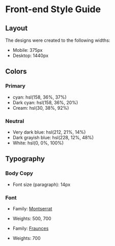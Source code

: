 # Front-end Style Guide

## Layout

The designs were created to the following widths:

- Mobile: 375px
- Desktop: 1440px

## Colors

### Primary

- cyan: hsl(158, 36%, 37%)
- Dark cyan: hsl(158, 36%, 20%)
- Cream: hsl(30, 38%, 92%)

### Neutral

- Very dark blue: hsl(212, 21%, 14%)
- Dark grayish blue: hsl(228, 12%, 48%)
- White: hsl(0, 0%, 100%)

## Typography

### Body Copy

- Font size (paragraph): 14px

### Font

- Family: [Montserrat](https://fonts.google.com/specimen/Montserrat)
- Weights: 500, 700

- Family: [Fraunces](https://fonts.google.com/specimen/Fraunces)
- Weights: 700
